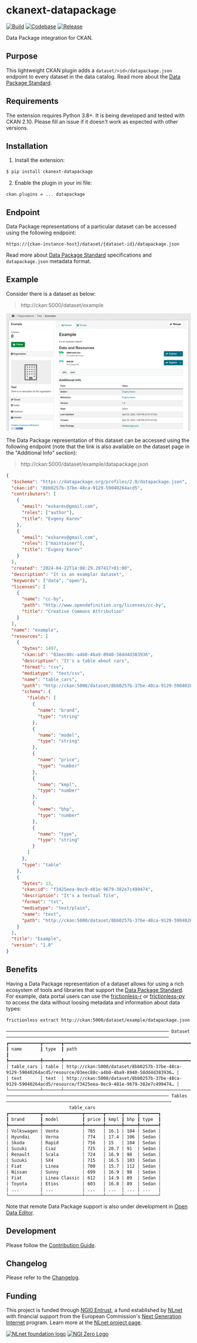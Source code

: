 # ckanext-datapackage

[![Build](https://img.shields.io/github/actions/workflow/status/frictionlessdata/ckanext-datapackage/general.yaml?branch=main)](https://github.com/frictionlessdata/ckanext-datapackage/actions)
[![Codebase](https://img.shields.io/badge/codebase-github-brightgreen)](https://github.com/frictionlessdata/ckanext-datapackage)
[![Release](https://img.shields.io/pypi/v/ckanext-datapackage.svg)](https://pypi.python.org/pypi/ckanext-datapackage)

Data Package integration for CKAN.

## Purpose

This lightweight CKAN plugin adds a `dataset/<id>/datapackage.json` endpoint to every dataset in the data catalog. Read more about the [Data Package Standard](https://datapackage.org/).

## Requirements

The extension requires Python 3.8+. It is being developed and tested with CKAN 2.10. Please fill an issue if it doesn't work as expected with other versions.

## Installation

1.  Install the extension:

```bash
$ pip install ckanext-datapackage
```

2.  Enable the plugin in your ini file:

```text
ckan.plugins = ... datapackage
```

## Endpoint

Data Package representations of a particular dataset can be accessed using the following endpoint:

```
https://{ckan-instance-host}/dataset/{dataset-id}/datapackage.json
```

Read more about [Data Package Standard](https://datapackage.org/) specifications and `datapackage.json` metadata format.

## Example

Consider there is a dataset as below:

> http://ckan:5000/dataset/example

![Dataset](assets/dataset.png)

The Data Package representation of this dataset can be accessed using the following endpoint (note that the link is also available on the dataset page in the "Additional Info" section):

> http://ckan:5000/dataset/example/datapackage.json

```json
{
  "$schema": "https://datapackage.org/profiles/2.0/datapackage.json",
  "ckan:id": "8bb0257b-37be-48ca-9129-59040264acd5",
  "contributors": [
    {
      "email": "eskarev@gmail.com",
      "roles": ["author"],
      "title": "Evgeny Karev"
    },
    {
      "email": "eskarev@gmail.com",
      "roles": ["maintainer"],
      "title": "Evgeny Karev"
    }
  ],
  "created": "2024-04-22T14:08:29.297417+01:00",
  "description": "It is an examplar dataset",
  "keywords": ["data", "open"],
  "licenses": [
    {
      "name": "cc-by",
      "path": "http://www.opendefinition.org/licenses/cc-by",
      "title": "Creative Commons Attribution"
    }
  ],
  "name": "example",
  "resources": [
    {
      "bytes": 1497,
      "ckan:id": "03eec88c-a4b0-4ba9-8940-58dd4d383936",
      "description": "It's a table about cars",
      "format": "csv",
      "mediatype": "text/csv",
      "name": "table_cars",
      "path": "http://ckan:5000/dataset/8bb0257b-37be-48ca-9129-59040264acd5/resource/03eec88c-a4b0-4ba9-8940-58dd4d383936/download/table-cars.csv",
      "schema": {
        "fields": [
          {
            "name": "brand",
            "type": "string"
          },
          {
            "name": "model",
            "type": "string"
          },
          {
            "name": "price",
            "type": "number"
          },
          {
            "name": "kmpl",
            "type": "number"
          },
          {
            "name": "bhp",
            "type": "number"
          },
          {
            "name": "type",
            "type": "string"
          }
        ]
      },
      "type": "table"
    },
    {
      "bytes": 13,
      "ckan:id": "f3425eea-0ec9-481e-9679-382e7c499474",
      "description": "It's a textual file",
      "format": "txt",
      "mediatype": "text/plain",
      "name": "text",
      "path": "http://ckan:5000/dataset/8bb0257b-37be-48ca-9129-59040264acd5/resource/f3425eea-0ec9-481e-9679-382e7c499474/download/text.txt"
    }
  ],
  "title": "Example",
  "version": "1.0"
}
```

## Benefits

Having a Data Package representation of a dataset allows for using a rich ecosystem of tools and libraries that support the [Data Package Standard](https://datapackage.org/). For example, data portal users can use the [frictionless-r](https://docs.ropensci.org/frictionless/) or [frictionless-py](https://framework.frictionlessdata.io/docs/console/overview.html) to access the data without loosing metadata and information about data types:

```bash
frictionless extract http://ckan:5000/dataset/example/datapackage.json
```

```text
────────────────────────────────────────────────────────────── Dataset ──────────────────────────────────────────────────────────────
┏━━━━━━━━━━━━┳━━━━━━━┳━━━━━━━━━━━━━━━━━━━━━━━━━━━━━━━━━━━━━━━━━━━━━━━━━━━━━━━━━━━━━━━━━━━━━━━━━━━━━━━━━━━━━━━━━━━━━━━━━━━━━━━━━━━━━━┓
┃ name       ┃ type  ┃ path                                                                                                         ┃
┡━━━━━━━━━━━━╇━━━━━━━╇━━━━━━━━━━━━━━━━━━━━━━━━━━━━━━━━━━━━━━━━━━━━━━━━━━━━━━━━━━━━━━━━━━━━━━━━━━━━━━━━━━━━━━━━━━━━━━━━━━━━━━━━━━━━━━┩
│ table_cars │ table │ http://ckan:5000/dataset/8bb0257b-37be-48ca-9129-59040264acd5/resource/03eec88c-a4b0-4ba9-8940-58dd4d383936… │
│ text       │ text  │ http://ckan:5000/dataset/8bb0257b-37be-48ca-9129-59040264acd5/resource/f3425eea-0ec9-481e-9679-382e7c499474… │
└────────────┴───────┴──────────────────────────────────────────────────────────────────────────────────────────────────────────────┘
────────────────────────────────────────────────────────────── Tables ───────────────────────────────────────────────────────────────
                        table_cars
┏━━━━━━━━━━━━┳━━━━━━━━━━━━━━━┳━━━━━━━┳━━━━━━┳━━━━━┳━━━━━━━┓
┃ brand      ┃ model         ┃ price ┃ kmpl ┃ bhp ┃ type  ┃
┡━━━━━━━━━━━━╇━━━━━━━━━━━━━━━╇━━━━━━━╇━━━━━━╇━━━━━╇━━━━━━━┩
│ Volkswagen │ Vento         │ 785   │ 16.1 │ 104 │ Sedan │
│ Hyundai    │ Verna         │ 774   │ 17.4 │ 106 │ Sedan │
│ Skoda      │ Rapid         │ 756   │ 15   │ 104 │ Sedan │
│ Suzuki     │ Ciaz          │ 725   │ 20.7 │ 91  │ Sedan │
│ Renault    │ Scala         │ 724   │ 16.9 │ 98  │ Sedan │
│ Suzuki     │ SX4           │ 715   │ 16.5 │ 103 │ Sedan │
│ Fiat       │ Linea         │ 700   │ 15.7 │ 112 │ Sedan │
│ Nissan     │ Sunny         │ 699   │ 16.9 │ 98  │ Sedan │
│ Fiat       │ Linea Classic │ 612   │ 14.9 │ 89  │ Sedan │
│ Toyota     │ Etios         │ 603   │ 16.8 │ 89  │ Sedan │
│ ...        │ ...           │ ...   │ ...  │ ... │ ...   │
└────────────┴───────────────┴───────┴──────┴─────┴───────┘
```

Note that remote Data Package support is also under development in [Open Data Editor](https://opendataeditor.okfn.org/).

## Development

Please follow the [Contribution Guide](CONTRIBUTING.md).

## Changelog

Please refer to the [Changelog](CHANGELOG.md).

## Funding

This project is funded through [NGI0 Entrust](https://nlnet.nl/entrust), a fund established by [NLnet](https://nlnet.nl) with financial support from the European Commission's [Next Generation Internet](https://ngi.eu) program. Learn more at the [NLnet project page](https://nlnet.nl/project/FrictionlessStandards/).

[<img src="https://nlnet.nl/logo/banner.png" alt="NLnet foundation logo" width="20%" />](https://nlnet.nl)
[<img src="https://nlnet.nl/image/logos/NGI0_tag.svg" alt="NGI Zero Logo" width="20%" />](https://nlnet.nl/entrust)
